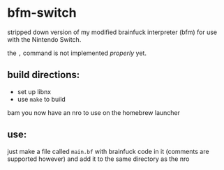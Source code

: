 # bfm-switch
stripped down version of my modified brainfuck interpreter (bfm) for use with the Nintendo Switch.

the `,` command is not implemented *properly* yet.

## build directions:
- set up libnx
- use `make` to build

bam you now have an nro to use on the homebrew launcher

## use:
just make a file called `main.bf` with brainfuck code in it (comments are supported however) and add it to the same directory as the nro
